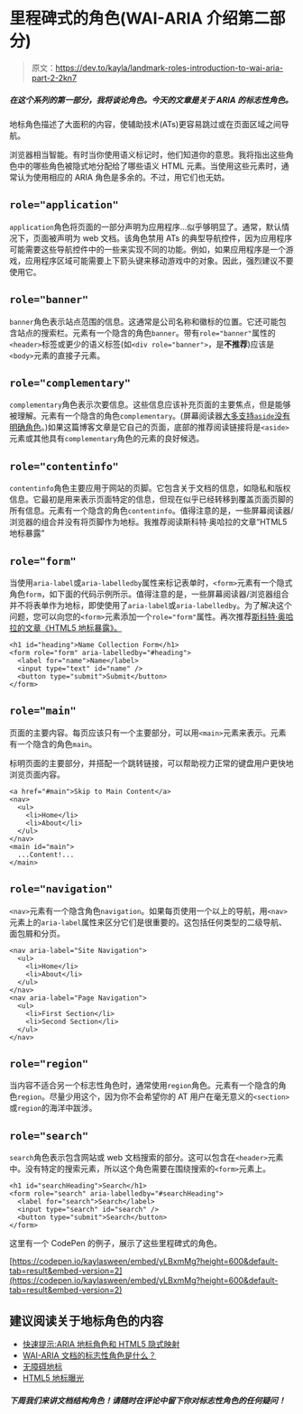 # 里程碑式的角色(WAI-ARIA 介绍第二部分)

> 原文：<https://dev.to/kayla/landmark-roles-introduction-to-wai-aria-part-2-2kn7>

##### 在这个系列的第一部分，我将谈论角色。今天的文章是关于 ARIA 的标志性角色。

地标角色描述了大面积的内容，使辅助技术(ATs)更容易跳过或在页面区域之间导航。

浏览器相当智能。有时当你使用语义标记时，他们知道你的意思。我将指出这些角色中的哪些角色被隐式地分配给了哪些语义 HTML 元素。当使用这些元素时，通常认为使用相应的 ARIA 角色是多余的。不过，用它们也无妨。

## `role="application"`

`application`角色将页面的一部分声明为应用程序...似乎够明显了。通常，默认情况下，页面被声明为 web 文档。该角色禁用 ATs 的典型导航控件，因为应用程序可能需要这些导航控件中的一些来实现不同的功能。例如，如果应用程序是一个游戏，应用程序区域可能需要上下箭头键来移动游戏中的对象。因此，强烈建议不要使用它。

## `role="banner"`

`banner`角色表示站点范围的信息。这通常是公司名称和徽标的位置。它还可能包含站点的搜索栏。元素有一个隐含的角色`banner`。带有`role="banner"`属性的`<header>`标签或更少的语义标签(如`<div role="banner">`，是**不推荐**)应该是`<body>`元素的直接子元素。

## `role="complementary"`

`complementary`角色表示次要信息。这些信息应该补充页面的主要焦点，但是能够被理解。元素有一个隐含的角色`complementary`。(屏幕阅读器[大多支持`aside`没有明确角色](https://www.scottohara.me/blog/2019/04/05/landmarks-exposed.html#testing-nvda-with-ie11-edge-firefox-and-chrome)。)如果这篇博客文章是它自己的页面，底部的推荐阅读链接将是`<aside>`元素或其他具有`complementary`角色的元素的良好候选。

## `role="contentinfo"`

`contentinfo`角色主要应用于网站的页脚。它包含关于文档的信息，如隐私和版权信息。它最初是用来表示页面特定的信息，但现在似乎已经转移到覆盖页面页脚的所有信息。元素有一个隐含的角色`contentinfo`。值得注意的是，一些屏幕阅读器/浏览器的组合并没有将页脚作为地标。我推荐阅读斯科特·奥哈拉的文章“HTML5 地标暴露”

## `role="form"`

当使用`aria-label`或`aria-labelledby`属性来标记表单时，`<form>`元素有一个隐式角色`form`，如下面的代码示例所示。值得注意的是，一些屏幕阅读器/浏览器组合并不将表单作为地标，即使使用了`aria-label`或`aria-labelledby`。为了解决这个问题，您可以向您的`<form>`元素添加一个`role="form"`属性。再次推荐[斯科特·奥哈拉的文章《HTML5 地标暴露》。](https://www.scottohara.me/blog/2019/04/05/landmarks-exposed.html)

```
<h1 id="heading">Name Collection Form</h1>
<form role="form" aria-labelledby="#heading">
  <label for="name">Name</label>
  <input type="text" id="name" />
  <button type="submit">Submit</button>
</form>
```

## `role="main"`

页面的主要内容。每页应该只有一个主要部分，可以用`<main>`元素来表示。元素有一个隐含的角色`main`。

标明页面的主要部分，并搭配一个跳转链接，可以帮助视力正常的键盘用户更快地浏览页面内容。

```
<a href="#main">Skip to Main Content</a>
<nav>
  <ul>
    <li>Home</li>
    <li>About</li>
  </ul>
</nav>
<main id="main">
  ...Content!...
</main>
```

## `role="navigation"`

`<nav>`元素有一个隐含角色`navigation`。如果每页使用一个以上的导航，用`<nav>`元素上的`aria-label`属性来区分它们是很重要的。这包括任何类型的二级导航、面包屑和分页。

```
<nav aria-label="Site Navigation">
  <ul>
    <li>Home</li>
    <li>About</li>
  </ul>
</nav>
<nav aria-label="Page Navigation">
  <ul>
    <li>First Section</li>
    <li>Second Section</li>
  </ul>
</nav>
```

## `role="region"`

当内容不适合另一个标志性角色时，通常使用`region`角色。元素有一个隐含的角色`region`。尽量少用这个，因为你不会希望你的 AT 用户在毫无意义的`<section>`或`region`的海洋中跋涉。

## `role="search"`

`search`角色表示包含网站或 web 文档搜索的部分。这可以包含在`<header>`元素中。没有特定的搜索元素，所以这个角色需要在围绕搜索的`<form>`元素上。

```
<h1 id="searchHeading">Search</h1>
<form role="search" aria-labelledby="#searchHeading">
  <label for="search">Search</label>
  <input type="search" id="search" />
  <button type="submit">Search</button>
</form>
```

这里有一个 CodePen 的例子，展示了这些里程碑式的角色。

[https://codepen.io/kaylasween/embed/yLBxmMg?height=600&default-tab=result&embed-version=2](https://codepen.io/kaylasween/embed/yLBxmMg?height=600&default-tab=result&embed-version=2)

## 建议阅读关于地标角色的内容

*   [快速提示:ARIA 地标角色和 HTML5 隐式映射](https://a11yproject.com/posts/aria-landmark-roles/)
*   [WAI-ARIA 文档的标志性角色是什么？](https://www.nomensa.com/blog/2010/what-are-wai-aria-document-landmark-roles)
*   [无障碍地标](https://www.scottohara.me/blog/2018/03/03/landmarks.html)
*   [HTML5 地标曝光](https://www.scottohara.me/blog/2019/04/05/landmarks-exposed.html)

##### 下周我们来讲文档结构角色！请随时在评论中留下你对标志性角色的任何疑问！